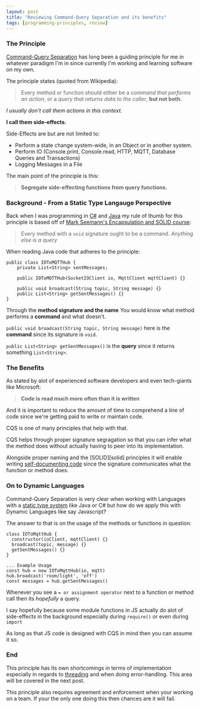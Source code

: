 ```yaml
---
layout: post
title: "Reviewing Command-Query Separation and its benefits"
tags: [programming-principles, review]
---
```


### The Principle 

[Command-Query Separation][CQS] has long been a guiding principle for me in whatever paradigm I'm in since currently I'm working and learning software on my own.

The principle states (quoted from Wikipedia):

> Every method or function should either be a *command that performs an action*, or a *query that returns data to the caller*, **but not both.**

*I usually don't call them actions in this context.*

**I call them side-effects.**

Side-Effects are but are not limited to:

* Perform a state change system-wide, in an Object or in another system.
* Perform IO (Console.print, Console.read, HTTP, MQTT, Database Queries and Transactions)
* Logging Messages in a File

The main point of the principle is this:

> **Segregate side-effecting functions from query functions.**

### Background - From a Static Type Langauge Perspective

Back when I was programming in [C#][c#] and [Java][java] my rule of thumb for this principle is based off of [Mark Seemann's Encapsulation and SOLID course][pluralsight-course]:

> Every method with a `void` signature ought to be a command. *Anything else is a query*

When reading Java code that adheres to the principle:

    public class IOToMQTTHub {
        private List<String> sentMessages; 

        public IOToMQTTHub(SocketIOClient io, MqttClient mqttClient) {}
        
        public void broadcast(String topic, String message) {}
        public List<String> getSentMessages() {}
    }

Through the **method signature and the name** You would know what method performs a **command** and what doesn't.

`public void broadcast(String topic, String message)` here is the **command** since its signature is `void`.

`public List<String> getSentMessages()` is the **query** since it returns something `List<String>`.

### The Benefits 

As stated by alot of experienced software developers and even tech-giants like Microsoft:

> **Code is read much more often than it is written**

And it is important to reduce the amount of time to comprehend a line of code since we're getting paid to write or maintain code.

CQS is one of many principles that help with that.

CQS helps through proper signature segragation so that you can infer what the method does without actually having to peer into its implementation.

Alongside proper naming and the [SOLID][solid] principles it will enable writing [self-documenting code][self-documenting code] since the signature communicates what the function or method does.

### On to Dynamic Languages

Command-Query Separation is very clear when working with Languages with a [static type system][static-type] like Java or C# but how do we apply this with Dynamic Languages like say Javascript?

The answer to that is on the usage of the methods or functions in question:

    class IOToMqttHub {
      constructor(ioClient, mqttClient) {}
      broadcast(topic, message) {}
      getSentMessages() {}
    }
    
    ... Example Usage
    const hub = new IOToMqttHub(io, mqtt)
    hub.broadcast('room/light', 'off')
    const messages = hub.getSentMessages()

Whenever you see a `= or assignment operator` next to a function or method call then its *hopefully* a query.

I say hopefully because some module functions in JS actually do alot of side-effects in the background especially during `require()` or even during `import`

As long as that JS code is designed with CQS in mind then you can assume it so.

### End

This principle has its own shortcomings in terms of implementation especially in regards to [threading][threading-drawbacks] and when doing error-handling. This area will be covered in the next post.

This principle also requires agreement and enforcement when your working on a team. If your the only one doing this then chances are it will fail.

[static-type]: https://en.wikipedia.org/wiki/Type_system#Static_type_checking
[threading-drawbacks]: https://en.wikipedia.org/wiki/Command%E2%80%93query_separation#Drawbacks
[self-documenting code]: https://en.wikipedia.org/wiki/Self-documenting_code
[c#]: https://en.wikipedia.org/wiki/C_Sharp_(programming_language)
[java]: https://en.wikipedia.org/wiki/Java_(programming_language)
[pluralsight-course]: https://www.pluralsight.com/courses/encapsulation-solid
[CQS]: https://en.wikipedia.org/wiki/Command%E2%80%93query_separation
